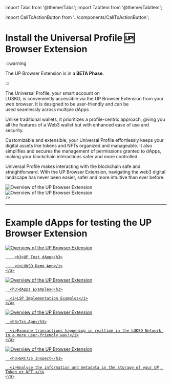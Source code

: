 import Tabs from '@theme/Tabs';
import TabItem from '@theme/TabItem';

import CallToActionButton from '../components/CallToActionButton';

# Install the Universal Profile 🆙 Browser Extension

:::warning

The UP Browser Extension is in a **BETA Phase**.

:::

The Universal Profile, your smart account on LUSKO, is conveniently accessible via the UP Browser Extension from your web browser. It is designed to be user-friendly and can be used seamlessly across multiple dApps

Unlike traditional wallets, it prioritizes a profile-centric approach, giving you all the features of a Web3 wallet but with enhanced ease of use and security.

Customizable and extensible, your Universal Profile effortlessly keeps your digital assets like tokens and NFTs organized and manageable. It also simplifies and secures the management of permissions granted to dApps, making your blockchain interactions safer and more controlled.

Universal Profile makes interacting with the blockchain safe and straightforward. With the UP Browser Extension, navigating the web3 digital landscape has never been easier, safer and more intuitive than ever before.

<div className="row" style={{ marginBottom: '2em', textAlign: 'center', justifyContent: 'center' }}>

  <div className="col">
    <img src="/img/extension/up-extension-showcase-1.png" alt="Overview of the UP Browser Extension" style={{ maxWidth: '300px' }} />
  
  </div>

  <div className="col">
    <img src="/img/extension/up-extension-showcase-2.png" alt="Overview of the UP Browser Extension" style={{ maxWidth: '300px' }} />
  
  </div>

</div>

<div className="row" >
  <div className="col" style={{ margin: '2em 0' }}>
    <CallToActionButton
      text="Download for Chrome / Brave"
      color="white"
      link="https://chrome.google.com/webstore/detail/universal-profiles/abpickdkkbnbcoepogfhkhennhfhehfn"
      icon="fa6-brands:chrome"
      style={{ display: 'flex', alignItems: 'center', justifyContent: 'center', textAlign: 'center' }}

    />

  </div>
  <div className="col" style={{ margin: '2em 0' }}>
    <CallToActionButton
      text="Download for Edge"
      color="white"
      bgColor="#303846"
      link="https://chrome.google.com/webstore/detail/universal-profiles/abpickdkkbnbcoepogfhkhennhfhehfn"
      icon="mingcute:edge-fill"
      style={{ display: 'flex', alignItems: 'center', justifyContent: 'center', textAlign: 'center' }}
    />
  </div>
</div>

---

# Example dApps for testing the UP Browser Extension

<div className="row" style={{ marginBottom: '2em', textAlign: 'center', justifyContent: 'center' }}>

  <div className="col" style={{ marginBottom: '2em' }}>
    <a href="https://up-test-dapp.lukso.tech">
      <img src="/img/example-dapp-up-test-dapp.png" alt="Overview of the UP Browser Extension" style={{ maxWidth: '300px', maxHeight: '160px' }} />
    
        <h3>UP Test dApp</h3>

        <i>LUKSO Demo App</i>
    </a>

  </div>

  <div className="col" style={{ marginBottom: '2em' }}>
    <a href="https://examples.lukso.tech">
      <img src="/img/example-dapps.png" alt="Overview of the UP Browser Extension" style={{ maxWidth: '300px', maxHeight: '160px' }} />
    
      <h3>dApps Examples</h3>

      <i>LSP Implementation Examples</i>
    </a>

  </div>

  <div className="col" style={{ marginBottom: '2em' }}>
    <a href="https://txs.app">
      <img src="/img/example-dapp-tsx-app.png" alt="Overview of the UP Browser Extension" style={{ maxWidth: '300px', maxHeight: '160px' }} />
    
      <h3>Txs.App</h3>

      <i>Examine transactions happening in realtime in the LUKSO Network in a more user-friendly way!</i>
    </a>

  </div>

  <div className="col" style={{ marginBottom: '2em' }}>
    <a href="https://erc725-inspect.lukso.tech/">
      <img src="/img/example-dapp-erc725-inspect.png" alt="Overview of the UP Browser Extension" style={{ maxWidth: '300px', maxHeight: '160px' }} />

      <h3>ERC725 Inspect</h3>

      <i>Analyse the information and metadata in the storage of your UP, Token or NFT.</i>
    </a>

  </div>

</div>
